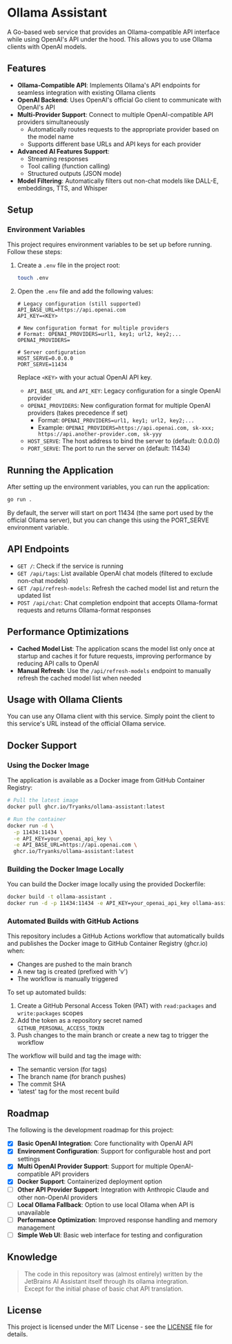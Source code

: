 # Ollama Assistant

A Go-based web service that provides an Ollama-compatible API interface while using OpenAI's API under the hood. This allows you to use Ollama clients with OpenAI models.

## Features

- **Ollama-Compatible API**: Implements Ollama's API endpoints for seamless integration with existing Ollama clients
- **OpenAI Backend**: Uses OpenAI's official Go client to communicate with OpenAI's API
- **Multi-Provider Support**: Connect to multiple OpenAI-compatible API providers simultaneously
  - Automatically routes requests to the appropriate provider based on the model name
  - Supports different base URLs and API keys for each provider
- **Advanced AI Features Support**:
  - Streaming responses
  - Tool calling (function calling)
  - Structured outputs (JSON mode)
- **Model Filtering**: Automatically filters out non-chat models like DALL-E, embeddings, TTS, and Whisper

## Setup

### Environment Variables

This project requires environment variables to be set up before running. Follow these steps:

1. Create a `.env` file in the project root:
   ```bash
   touch .env
   ```

2. Open the `.env` file and add the following values:
   ```
   # Legacy configuration (still supported)
   API_BASE_URL=https://api.openai.com
   API_KEY=<KEY>

   # New configuration format for multiple providers
   # Format: OPENAI_PROVIDERS=url1, key1; url2, key2;...
   OPENAI_PROVIDERS=

   # Server configuration
   HOST_SERVE=0.0.0.0
   PORT_SERVE=11434
   ```

   Replace `<KEY>` with your actual OpenAI API key.

   - `API_BASE_URL` and `API_KEY`: Legacy configuration for a single OpenAI provider
   - `OPENAI_PROVIDERS`: New configuration format for multiple OpenAI providers (takes precedence if set)
     - Format: `OPENAI_PROVIDERS=url1, key1; url2, key2;...`
     - Example: `OPENAI_PROVIDERS=https://api.openai.com, sk-xxx; https://api.another-provider.com, sk-yyy`
   - `HOST_SERVE`: The host address to bind the server to (default: 0.0.0.0)
   - `PORT_SERVE`: The port to run the server on (default: 11434)

## Running the Application

After setting up the environment variables, you can run the application:

```bash
go run .
```

By default, the server will start on port 11434 (the same port used by the official Ollama server), but you can change this using the PORT_SERVE environment variable.

## API Endpoints

- `GET /`: Check if the service is running
- `GET /api/tags`: List available OpenAI chat models (filtered to exclude non-chat models)
- `GET /api/refresh-models`: Refresh the cached model list and return the updated list
- `POST /api/chat`: Chat completion endpoint that accepts Ollama-format requests and returns Ollama-format responses

## Performance Optimizations

- **Cached Model List**: The application scans the model list only once at startup and caches it for future requests, improving performance by reducing API calls to OpenAI
- **Manual Refresh**: Use the `/api/refresh-models` endpoint to manually refresh the cached model list when needed

## Usage with Ollama Clients

You can use any Ollama client with this service. Simply point the client to this service's URL instead of the official Ollama service.

## Docker Support

### Using the Docker Image

The application is available as a Docker image from GitHub Container Registry:

```bash
# Pull the latest image
docker pull ghcr.io/Tryanks/ollama-assistant:latest

# Run the container
docker run -d \
  -p 11434:11434 \
  -e API_KEY=your_openai_api_key \
  -e API_BASE_URL=https://api.openai.com \
  ghcr.io/Tryanks/ollama-assistant:latest
```

### Building the Docker Image Locally

You can build the Docker image locally using the provided Dockerfile:

```bash
docker build -t ollama-assistant .
docker run -d -p 11434:11434 -e API_KEY=your_openai_api_key ollama-assistant
```

### Automated Builds with GitHub Actions

This repository includes a GitHub Actions workflow that automatically builds and publishes the Docker image to GitHub Container Registry (ghcr.io) when:
- Changes are pushed to the main branch
- A new tag is created (prefixed with 'v')
- The workflow is manually triggered

To set up automated builds:

1. Create a GitHub Personal Access Token (PAT) with `read:packages` and `write:packages` scopes
2. Add the token as a repository secret named `GITHUB_PERSONAL_ACCESS_TOKEN`
3. Push changes to the main branch or create a new tag to trigger the workflow

The workflow will build and tag the image with:
- The semantic version (for tags)
- The branch name (for branch pushes)
- The commit SHA
- 'latest' tag for the most recent build

## Roadmap

The following is the development roadmap for this project:

- [x] **Basic OpenAI Integration**: Core functionality with OpenAI API
- [x] **Environment Configuration**: Support for configurable host and port settings
- [x] **Multi OpenAI Provider Support**: Support for multiple OpenAI-compatible API providers
- [x] **Docker Support**: Containerized deployment option
- [ ] **Other API Provider Support**: Integration with Anthropic Claude and other non-OpenAI providers
- [ ] **Local Ollama Fallback**: Option to use local Ollama when API is unavailable
- [ ] **Performance Optimization**: Improved response handling and memory management
- [ ] **Simple Web UI**: Basic web interface for testing and configuration

## Knowledge

> The code in this repository was (almost entirely) written by the JetBrains AI Assistant itself through its ollama integration.  
> Except for the initial phase of basic chat API translation.

## License

This project is licensed under the MIT License - see the [LICENSE](LICENSE) file for details.
